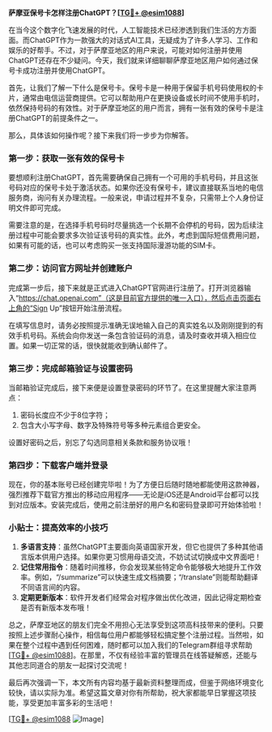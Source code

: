 **萨摩亚保号卡怎样注册ChatGPT？[[TG💪+ @esim1088](https://t.me/s/esim1088)]**

在当今这个数字化飞速发展的时代，人工智能技术已经渗透到我们生活的方方面面。而ChatGPT作为一款强大的对话式AI工具，无疑成为了许多人学习、工作和娱乐的好帮手。不过，对于萨摩亚地区的用户来说，可能对如何注册并使用ChatGPT还存在不少疑问。今天，我们就来详细聊聊萨摩亚地区用户如何通过保号卡成功注册并使用ChatGPT。

首先，让我们了解一下什么是保号卡。保号卡是一种用于保留手机号码使用权的卡片，通常由电信运营商提供。它可以帮助用户在更换设备或长时间不使用手机时，依然保持号码的有效性。对于萨摩亚地区的用户而言，拥有一张有效的保号卡是注册ChatGPT的前提条件之一。

那么，具体该如何操作呢？接下来我们将一步步为你解答。

### 第一步：获取一张有效的保号卡

要想顺利注册ChatGPT，首先需要确保自己拥有一个可用的手机号码，并且这张号码对应的保号卡处于激活状态。如果你还没有保号卡，建议直接联系当地的电信服务商，询问有关办理流程。一般来说，申请过程并不复杂，只需带上个人身份证明文件即可完成。

需要注意的是，在选择手机号码时尽量挑选一个长期不会停机的号码，因为后续注册过程中可能会要求多次验证该号码的真实性。此外，考虑到国际短信费用问题，如果有可能的话，也可以考虑购买一张支持国际漫游功能的SIM卡。

### 第二步：访问官方网址并创建账户

完成第一步后，接下来就是正式进入ChatGPT官网进行注册了。打开浏览器输入“https://chat.openai.com”（这是目前官方提供的唯一入口），然后点击页面右上角的“Sign Up”按钮开始注册流程。

在填写信息时，请务必按照提示准确无误地输入自己的真实姓名以及刚刚提到的有效手机号码。系统会向你发送一条包含验证码的消息，请及时查收并填入相应位置。如果一切正常的话，很快就能收到确认邮件了。

### 第三步：完成邮箱验证与设置密码

当邮箱验证完成后，接下来便是设置登录密码的环节了。在这里提醒大家注意两点：
1. 密码长度应不少于8位字符；
2. 包含大小写字母、数字及特殊符号等多种元素组合更安全。

设置好密码之后，别忘了勾选同意相关条款和服务协议哦！

### 第四步：下载客户端并登录

现在，你的基本账号已经创建完毕啦！为了方便日后随时随地都能使用这款神器，强烈推荐下载官方推出的移动应用程序——无论是iOS还是Android平台都可以找到对应版本。安装完成后，使用之前注册好的用户名和密码登录即可开始体验啦！

### 小贴士：提高效率的小技巧

1. **多语言支持**：虽然ChatGPT主要面向英语国家开发，但它也提供了多种其他语言版本供用户选择。如果你更习惯用母语交流，不妨试试切换成中文界面吧！
2. **记住常用指令**：随着时间推移，你会发现某些特定命令能够极大地提升工作效率。例如，“/summarize”可以快速生成文档摘要；“/translate”则能帮助翻译不同语言间的内容。
3. **定期更新版本**：软件开发者们经常会对程序做出优化改进，因此记得定期检查是否有新版本发布哦！

总之，萨摩亚地区的朋友们完全不用担心无法享受到这项高科技带来的便利。只要按照上述步骤耐心操作，相信每位用户都能够轻松搞定整个注册过程。当然啦，如果在整个过程中遇到任何困难，随时都可以加入我们的Telegram群组寻求帮助[[TG💪+ @esim1088](https://t.me/s/esim1088)]。在那里，不仅有经验丰富的管理员在线答疑解惑，还能与其他志同道合的朋友一起探讨交流呢！

最后再次强调一下，本文所有内容均基于最新资料整理而成，但鉴于网络环境变化较快，请以实际为准。希望这篇文章对你有所帮助，祝大家都能早日掌握这项技能，享受更加丰富多彩的生活吧！

[[TG💪+ @esim1088](https://t.me/s/esim1088) ![Image](https://i.postimg.cc/4NQfJmqS/Snipaste-2025-05-13-00-14-12.png)]